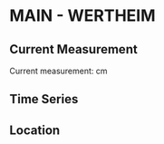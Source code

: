 # MAIN - WERTHEIM

## Current Measurement

Current measurement: <Value topic="rivers/pegel-online/MAIN/WERTHEIM/measurementValue"/> cm

## Time Series

<TimeSeries topic="rivers/pegel-online/MAIN/WERTHEIM/measurementValue" period="week" />

## Location

<WorldMap>
  <Marker lat="49.76094493096208" lon="9.518303910797993" labelTopic="rivers/pegel-online/MAIN/WERTHEIM" />
</WorldMap>

